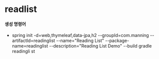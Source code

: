 # readlist

#### 생성 명령어

-   spring init -d=web,thymeleaf,data-jpa,h2 --groupId=com.manning --artifactId=readinglist --name="Reading List" --package-name=readinglist --description="Reading List Demo" --build gradle readingli
    st
